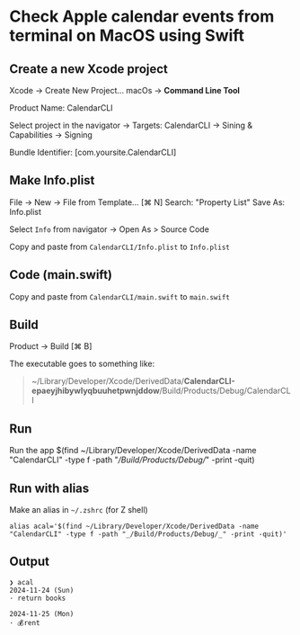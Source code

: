 # Check Apple calendar events from terminal on MacOS using Swift

## Create a new Xcode project

Xcode -> Create New Project...
macOs -> **Command Line Tool**

Product Name: CalendarCLI

Select project in the navigator -> Targets: CalendarCLI -> Sining & Capabilities -> Signing

Bundle Identifier: [com.yoursite.CalendarCLI]

## Make Info.plist

File -> New -> File from Template... [⌘ N]
Search: "Property List"
Save As: Info.plist

Select `Info` from navigator -> Open As > Source Code

Copy and paste from `CalendarCLI/Info.plist` to `Info.plist`

## Code (main.swift)

Copy and paste from `CalendarCLI/main.swift` to `main.swift`

## Build

Product -> Build [⌘ B]

The executable goes to something like:

> ~/Library/Developer/Xcode/DerivedData/**CalendarCLI-epaeyjhibywlyqbuuhetpwnjddow**/Build/Products/Debug/CalendarCLI

## Run

Run the app
$(find ~/Library/Developer/Xcode/DerivedData -name "CalendarCLI" -type f -path "_/Build/Products/Debug/_" -print -quit)

## Run with alias

Make an alias in `~/.zshrc` (for Z shell)

```shell
alias acal='$(find ~/Library/Developer/Xcode/DerivedData -name "CalendarCLI" -type f -path "_/Build/Products/Debug/_" -print -quit)'
```

## Output

```shell
❯ acal
2024-11-24 (Sun)
· return books

2024-11-25 (Mon)
· 💰rent
```
